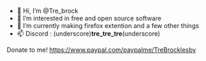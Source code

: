 - 👋 Hi, I’m @Tre_brock
- 👀 I’m interested in free and open source software
- 🌱 I’m currently making firefox extention and a few other things
- 📫 Discord : (underscore)__tre_tre_tre__(underscore) 

Donate to me! https://www.paypal.com/paypalme/TreBrocklesby
